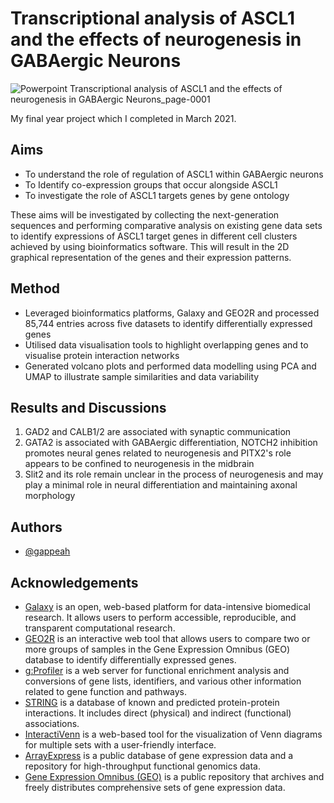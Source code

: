 # Transcriptional analysis of ASCL1 and the effects of neurogenesis in GABAergic Neurons
 
![Powerpoint  Transcriptional analysis of ASCL1 and the effects of neurogenesis in GABAergic Neurons_page-0001](https://github.com/user-attachments/assets/96f9c6f7-b374-49fa-8edd-6f5091df033a)


My final year project which I completed in March 2021. 

## Aims
* To understand the role of regulation of ASCL1 within GABAergic neurons
* To Identify co-expression groups that occur alongside ASCL1
* To investigate the role of ASCL1 targets genes by gene ontology

These aims will be investigated by collecting the next-generation sequences and performing comparative analysis on existing gene data sets to identify expressions of ASCL1 target genes in different cell clusters
achieved by using bioinformatics software. This will result in the 2D graphical representation of the genes and their expression patterns.

## Method
* Leveraged bioinformatics platforms, Galaxy and GEO2R and processed 85,744 entries across five datasets to identify differentially expressed genes
* Utilised data visualisation tools to highlight overlapping genes and to visualise protein interaction networks
* Generated volcano plots and performed data modelling using PCA and UMAP to illustrate sample similarities and data variability

## Results and Discussions
1. GAD2 and CALB1/2 are associated with synaptic communication
2. GATA2 is associated with GABAergic differentiation, NOTCH2 inhibition promotes neural genes related to neurogenesis and PITX2's role appears to be confined to neurogenesis in the midbrain
3. Slit2 and its role remain unclear in the process of neurogenesis and may play a minimal role in neural differentiation and maintaining axonal morphology


## Authors

- [@gappeah](https://github.com/gappeah)


## Acknowledgements
* [Galaxy](https://galaxyproject.org/) is an open, web-based platform for data-intensive biomedical research. It allows users to perform accessible, reproducible, and transparent computational research.
* [GEO2R](https://www.ncbi.nlm.nih.gov/geo/geo2r/) is an interactive web tool that allows users to compare two or more groups of samples in the Gene Expression Omnibus (GEO) database to identify differentially expressed genes.
* [g:Profiler](https://biit.cs.ut.ee/gprofiler/) is a web server for functional enrichment analysis and conversions of gene lists, identifiers, and various other information related to gene function and pathways.
* [STRING](https://string-db.org/) is a database of known and predicted protein-protein interactions. It includes direct (physical) and indirect (functional) associations.
* [InteractiVenn](http://www.interactivenn.net/) is a web-based tool for the visualization of Venn diagrams for multiple sets with a user-friendly interface.
* [ArrayExpress](https://www.ebi.ac.uk/arrayexpress/) is a public database of gene expression data and a repository for high-throughput functional genomics data.
* [Gene Expression Omnibus (GEO)](https://www.ncbi.nlm.nih.gov/geo/) is a public repository that archives and freely distributes comprehensive sets of gene expression data.



